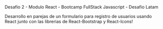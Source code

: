Desafio 2 - Modulo React - Bootcamp FullStack Javascript - Desafio Latam

Desarrollo en parejas de un formulario para registro de usuarios usando React junto con las librerias de React-Bootstrap y React-Icons!
